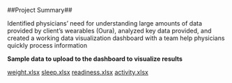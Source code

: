##Project Summary##

Identified physicians’ need for understanding large amounts of data provided by client’s wearables (Oura), analyzed key data provided, and created a working data visualization dashboard with a team help physicians quickly process information

**Sample data to upload to the dashboard to visualize results**  

[weight.xlsx](https://github.com/wangshei/ouradatavis/files/15204602/weight.xlsx)
[sleep.xlsx](https://github.com/wangshei/ouradatavis/files/15204601/sleep.xlsx)
[readiness.xlsx](https://github.com/wangshei/ouradatavis/files/15204600/readiness.xlsx)
[activity.xlsx](https://github.com/wangshei/ouradatavis/files/15204599/activity.xlsx)
